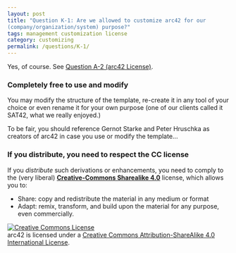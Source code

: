 ```yaml
---
layout: post
title: "Question K-1: Are we allowed to customize arc42 for our
(company/organization/system) purpose?"
tags: management customization license
category: customizing
permalink: /questions/K-1/
---
```


Yes, of course. See [Question A-2 (arc42 License)](/questions/A-2).

### Completely free to use and modify

You may modify the structure of the template, re-create it in any tool of
your choice or even rename it for your own purpose
(one of our clients called it SAT42, what we really enjoyed.)

To be fair, you should reference Gernot Starke and Peter Hruschka
as creators of arc42 in case you use or modify the template...

### If you distribute, you need to respect the CC license

If you _distribute_ such derivations or enhancements, you need to comply
to the (very liberal) [**Creative-Commons Sharealike 4.0**](https://creativecommons.org/licenses/by-sa/4.0/) license, which allows you to:

* Share: copy and redistribute the material in any medium or format
* Adapt: remix, transform, and build upon the material for any purpose, even commercially.

<a rel="license" href="http://creativecommons.org/licenses/by-sa/4.0/"><img alt="Creative Commons License" style="border-width:0" src="https://i.creativecommons.org/l/by-sa/4.0/88x31.png" /></a><br />arc42 is licensed under a <a rel="license" href="http://creativecommons.org/licenses/by-sa/4.0/">Creative Commons Attribution-ShareAlike 4.0 International License</a>.
